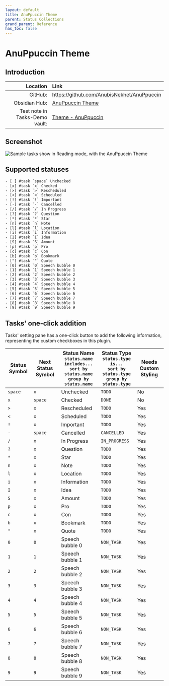 ```yaml
---
layout: default
title: AnuPpuccin Theme
parent: Status Collections
grand_parent: Reference
has_toc: false
---
```


# AnuPpuccin Theme

## Introduction

|                       Location | Link                                                                                                                                                        |
| ------------------------------:|:----------------------------------------------------------------------------------------------------------------------------------------------------------- |
|                        GitHub: | <https://github.com/AnubisNekhet/AnuPpuccin>                                                                                                                |
|                  Obsidian Hub: | [AnuPpuccin Theme](https://publish.obsidian.md/hub/02+-+Community+Expansions/02.05+All+Community+Expansions/Themes/AnuPpuccin)                              |
| Test note in Tasks-Demo vault: | [Theme - AnuPpuccin](https://github.com/obsidian-tasks-group/obsidian-tasks/blob/main/resources/sample_vaults/Tasks-Demo/Styling/Theme%20-%20AnuPpuccin.md) |

## Screenshot

![Sample tasks show in Reading mode, with the AnuPpuccin Theme](../../../images/theme-anuppuccin-reading-view.png)

## Supported statuses

<!-- snippet: DocsSamplesForStatuses.test.Theme_AnuPpuccin Text.approved.txt -->
```txt
- [ ] #task `space` Unchecked
- [x] #task `x` Checked
- [>] #task `>` Rescheduled
- [<] #task `<` Scheduled
- [!] #task `!` Important
- [-] #task `-` Cancelled
- [/] #task `/` In Progress
- [?] #task `?` Question
- [*] #task `*` Star
- [n] #task `n` Note
- [l] #task `l` Location
- [i] #task `i` Information
- [I] #task `I` Idea
- [S] #task `S` Amount
- [p] #task `p` Pro
- [c] #task `c` Con
- [b] #task `b` Bookmark
- ["] #task `"` Quote
- [0] #task `0` Speech bubble 0
- [1] #task `1` Speech bubble 1
- [2] #task `2` Speech bubble 2
- [3] #task `3` Speech bubble 3
- [4] #task `4` Speech bubble 4
- [5] #task `5` Speech bubble 5
- [6] #task `6` Speech bubble 6
- [7] #task `7` Speech bubble 7
- [8] #task `8` Speech bubble 8
- [9] #task `9` Speech bubble 9
```
<!-- endSnippet -->

## Tasks' one-click addition

Tasks' setting pane has a one-click button to add the following information, representing the custom checkboxes in this plugin.

<!-- placeholder to force blank line before included text --> <!-- include: DocsSamplesForStatuses.test.Theme_AnuPpuccin Table.approved.md -->

| Status Symbol | Next Status Symbol | Status Name<br>`status.name includes...`<br>`sort by status.name`<br>`group by status.name` | Status Type<br>`status.type is...`<br>`sort by status.type`<br>`group by status.type` | Needs Custom Styling |
| ----- | ----- | ----- | ----- | ----- |
| `space` | `x` | Unchecked | `TODO` | No |
| `x` | `space` | Checked | `DONE` | No |
| `>` | `x` | Rescheduled | `TODO` | Yes |
| `<` | `x` | Scheduled | `TODO` | Yes |
| `!` | `x` | Important | `TODO` | Yes |
| `-` | `space` | Cancelled | `CANCELLED` | Yes |
| `/` | `x` | In Progress | `IN_PROGRESS` | Yes |
| `?` | `x` | Question | `TODO` | Yes |
| `*` | `x` | Star | `TODO` | Yes |
| `n` | `x` | Note | `TODO` | Yes |
| `l` | `x` | Location | `TODO` | Yes |
| `i` | `x` | Information | `TODO` | Yes |
| `I` | `x` | Idea | `TODO` | Yes |
| `S` | `x` | Amount | `TODO` | Yes |
| `p` | `x` | Pro | `TODO` | Yes |
| `c` | `x` | Con | `TODO` | Yes |
| `b` | `x` | Bookmark | `TODO` | Yes |
| `"` | `x` | Quote | `TODO` | Yes |
| `0` | `0` | Speech bubble 0 | `NON_TASK` | Yes |
| `1` | `1` | Speech bubble 1 | `NON_TASK` | Yes |
| `2` | `2` | Speech bubble 2 | `NON_TASK` | Yes |
| `3` | `3` | Speech bubble 3 | `NON_TASK` | Yes |
| `4` | `4` | Speech bubble 4 | `NON_TASK` | Yes |
| `5` | `5` | Speech bubble 5 | `NON_TASK` | Yes |
| `6` | `6` | Speech bubble 6 | `NON_TASK` | Yes |
| `7` | `7` | Speech bubble 7 | `NON_TASK` | Yes |
| `8` | `8` | Speech bubble 8 | `NON_TASK` | Yes |
| `9` | `9` | Speech bubble 9 | `NON_TASK` | Yes |

<!-- placeholder to force blank line after included text --> <!-- endInclude -->
